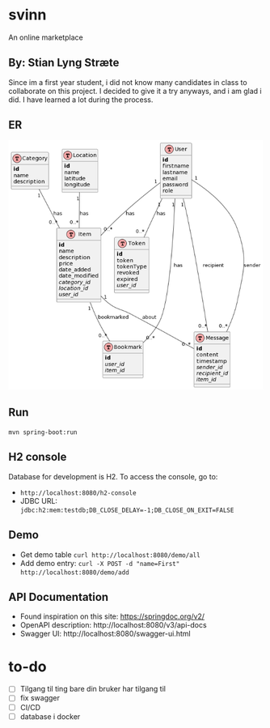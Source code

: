 # svinn
An online marketplace

## By: Stian Lyng Stræte
Since im a first year student, i did not know many candidates in class to collaborate on this project.
I decided to give it a try anyways, and i am glad i did. I have learned a lot during the process. 

## ER
![ER](/assets/img/ER.png?raw=true)

## Run
`mvn spring-boot:run`

## H2 console
Database for development is H2. To access the console, go to:
- `http://localhost:8080/h2-console`
- JDBC URL: `jdbc:h2:mem:testdb;DB_CLOSE_DELAY=-1;DB_CLOSE_ON_EXIT=FALSE`

## Demo
- Get demo table `curl http://localhost:8080/demo/all` 
- Add demo entry: `curl -X POST -d "name=First" http://localhost:8080/demo/add`

## API Documentation
- Found inspiration on this site: https://springdoc.org/v2/
- OpenAPI description: http://localhost:8080/v3/api-docs
- Swagger UI: http://localhost:8080/swagger-ui.html

# to-do
- [ ] Tilgang til ting bare din bruker har tilgang til
- [ ] fix swagger
- [ ] CI/CD
- [ ] database i docker